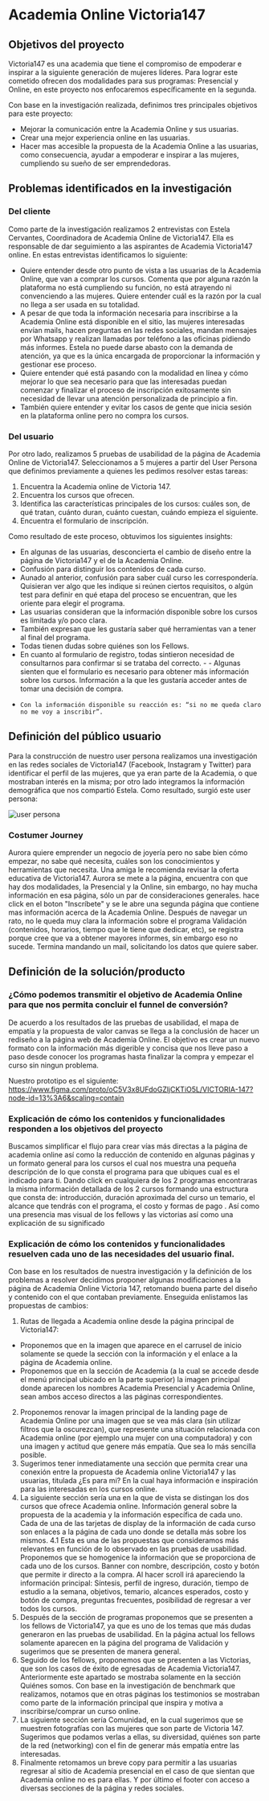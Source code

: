 # Academia Online Victoria147

## Objetivos del proyecto

Victoria147 es una academia que tiene el compromiso de empoderar e inspirar a la siguiente generación de mujeres líderes. Para lograr este cometido ofrecen dos modalidades para sus programas: Presencial y Online, en este proyecto nos enfocaremos específicamente en la segunda.

Con base en la investigación realizada, definimos tres principales objetivos para este proyecto: 

- Mejorar la comunicación entre la Academia Online y sus usuarias.
- Crear una mejor experiencia online en las usuarias.
- Hacer mas accesible la propuesta de la Academia Online a las usuarias, como consecuencia, ayudar a empoderar e inspirar a las mujeres, cumpliendo su sueño de ser emprendedoras.


## Problemas identificados en la investigación

### Del cliente

Como parte de la investigación realizamos 2 entrevistas con Estela Cervantes, Coordinadora de Academia Online de Victoria147. Ella es responsable de dar seguimiento a las aspirantes de Academia Victoria147 online. 
En estas entrevistas identificamos lo siguiente:
- Quiere entender desde otro punto de vista a las usuarias de la Academia Online, que van a comprar los cursos. Comenta que por alguna razón la plataforma no está cumpliendo su función, no está atrayendo ni convenciendo a las mujeres. Quiere entender cuál es la razón por la cual no llega a ser usada en su totalidad.
- A pesar de que toda la información necesaria para inscribirse a la Academia Online está disponible en el sitio, las mujeres interesadas envían mails, hacen preguntas en las redes sociales, mandan mensajes por Whatsapp y realizan llamadas por teléfono a las oficinas pidiendo más informes. Estela no puede darse abasto con la demanda de atención, ya que es la única encargada de proporcionar la información y gestionar ese proceso.
- Quiere entender qué está pasando con la modalidad en línea y cómo mejorar lo que sea necesario para que las interesadas puedan comenzar y finalizar el proceso de inscripción exitosamente sin necesidad de llevar una atención personalizada de principio a fin.
- También quiere entender y evitar los casos de gente que inicia sesión en la plataforma online pero no compra los cursos.

### Del usuario

Por otro lado, realizamos 5 pruebas de usabilidad de la página de Academia Online de Victoria147. Seleccionamos a 5 mujeres a partir del User Persona que definimos previamente a quienes les pedimos resolver estas tareas:
1. Encuentra la Academia online de Victoria 147.
2. Encuentra los cursos que ofrecen.
3. Identifica las características principales de los cursos: cuáles son, de qué tratan, cuánto duran, cuánto cuestan, cuándo empieza el siguiente.
4. Encuentra el formulario de inscripción.

Como resultado de este proceso, obtuvimos los siguientes insights:
-    En algunas de las usuarias, desconcierta el cambio de diseño entre la página de Victoria147 y el de la Academia Online.
-    Confusión para distinguir los contenidos de cada curso.
-    Aunado al anterior, confusión para saber cuál curso les correspondería. Quisieran ver algo que les indique si reúnen ciertos requisitos, o algún test para definir en qué etapa del proceso se encuentran, que les oriente para elegir el programa.
-    Las usuarias consideran que la información disponible sobre los cursos es limitada y/o poco clara.
-    También expresan que les gustaría saber qué herramientas van a tener al final del programa.
-    Todas tienen dudas sobre quiénes son los Fellows.
-    En cuanto al formulario de registro, todas sintieron necesidad de consultarnos para confirmar si se trataba del correcto. -  -    Algunas sienten que el formulario es necesario para obtener más información sobre los cursos. Información a la que les gustaría acceder antes de tomar una decisión de compra.
-     Con la información disponible su reacción es: “si no me queda claro no me voy a inscribir”.

## Definición del público usuario

Para la construcción de nuestro user persona realizamos una investigación en las redes sociales de Victoria147 (Facebook, Instagram y Twitter) para identificar el perfil de las mujeres, que ya eran parte de la Academia, o que mostraban interés en la misma; por otro lado integramos la información demográfica que nos compartió Estela. Como resultado, surgió este user persona:

![user persona](https://raw.githubusercontent.com/MontseRV/UXEcommerceCDMX008/master/Aurora.png)

### Costumer Journey

Aurora quiere emprender un negocio de joyería pero no sabe bien cómo empezar, no sabe qué necesita, cuáles son los conocimientos y herramientas que necesita. Una amiga le recomienda revisar la oferta educativa de Victoria147.
Aurora se mete a la página, encuentra con que hay dos modalidades, la Presencial y la Online, sin embargo, no hay mucha información en esa página, sólo un par de consideraciones generales. hace click en el boton "Inscríbete" y se le abre una segunda página que contiene mas información acerca de la Academia Online. Después de navegar un rato, no le queda muy clara la información sobre el programa Validación (contenidos, horarios, tiempo que le tiene que dedicar, etc), se registra porque cree que va a obtener mayores informes, sin embargo eso no sucede. Termina mandando un mail, solicitando los datos que quiere saber.

## Definición de la solución/producto

### ¿Cómo podemos transmitir el objetivo de Academia Online para que nos permita concluir el funnel de conversión?

De acuerdo a los resultados de las pruebas de usabilidad, el mapa de empatía y la propuesta de valor canvas se llega a la conclusión de hacer un rediseño a la página web de Academia Online.
El objetivo es crear un nuevo formato con la información más digerible y concisa que nos lleve paso a paso desde conocer los programas hasta finalizar la compra y empezar el curso sin ningun problema.

Nuestro prototipo es el siguiente: https://www.figma.com/proto/oC5V3x8UFdoGZljCKTiO5L/VICTORIA-147?node-id=13%3A6&scaling=contain

### Explicación de cómo los contenidos y funcionalidades responden a los objetivos del proyecto

Buscamos simplificar el flujo para crear vías más directas a la página de academia online así como la reducción de contenido en algunas páginas y un formato general para los cursos el cual nos muestra una pequeña descripción de lo que consta el programa para que ubiques cual es el indicado para ti.
Dando click en cualquiera de los 2 programas encontraras la misma información detallada de los 2 cursos  formando  una estructura que consta de: introducción, duración aproximada del curso un temario, el alcance que tendrás con el programa, el costo y formas de pago .
Así como una presencia mas visual de los fellows y las victorias  así como una explicación de su significado

### Explicación de cómo los contenidos y funcionalidades resuelven cada uno de las necesidades del usuario final.

Con base en los resultados de nuestra investigación y la definición de los problemas a resolver decidimos proponer algunas modificaciones a la página de Academia Online Victoria 147, retomando buena parte del diseño y contenido con el que contaban previamente. Enseguida enlistamos las propuestas de cambios:
1.    Rutas de llegada a Academia online desde la página principal de Victoria147:
-    Proponemos que en la imagen que aparece en el carrusel de inicio solamente se quede la sección con la información y el enlace a la página de Academia online.
-    Proponemos que en la sección de Academia (a la cual se accede desde el menú principal ubicado en la parte superior) la imagen principal donde aparecen los nombres Academia Presencial y Academia Online, sean ambos acceso directos a las páginas correspondientes.
2.    Proponemos renovar la imagen principal de la landing page de Academia Online por una imagen que se vea más clara (sin utilizar filtros que la oscurezcan), que represente una situación relacionada con Academia online (por ejemplo una mujer con una computadora) y con una imagen y actitud que genere más empatía. Que sea lo más sencilla posible.
3.    Sugerimos tener inmediatamente una sección que permita crear una conexión entre la propuesta de Academia online Victoria147 y las usuarias, titulada ¿Es para mi? En la cual haya información e inspiración para las interesadas en los cursos online.
4.    La siguiente sección sería una en la que de vista se distingan los dos cursos que ofrece Academia online. Información general sobre la propuesta de la academia y la información específica de cada uno. Cada de una de las tarjetas de display de la información de cada curso son enlaces a la página de cada uno donde se detalla más sobre los mismos.
4.1    Esta es una de las propuestas que consideramos más relevantes en función de lo observado en las pruebas de usabilidad.
Proponemos que se homogenice la información que se proporciona de cada uno de los cursos. Banner con nombre, descripción, costo y botón que permite ir directo a la compra. Al hacer scroll irá apareciendo la información principal: Síntesis, perfil de ingreso, duración, tiempo de estudio a la semana, objetivos, temario, alcances esperados, costo y botón de compra, preguntas frecuentes, posibilidad de regresar a ver todos los cursos.
5.    Después de la sección de programas proponemos que se presenten a los fellows de Victoria147, ya que es uno de los temas que más dudas generaron en las pruebas de usabilidad. En la página actual los fellows solamente aparecen en la página del programa de Validación y sugerimos que se presenten de manera general.
6.    Seguido de los fellows, proponemos que se presenten a las Victorias, que son los casos de éxito de egresadas de Academia Victoria147. Anteriormente este apartado se mostraba solamente en la sección Quiénes somos. Con base en la investigación de benchmark que realizamos, notamos que en otras páginas los testimonios se mostraban como parte de la información principal que inspira y motiva a inscribirse/comprar un curso online.
7.    La siguiente sección sería Comunidad, en la cual sugerimos que se muestren fotografías con las mujeres que son parte de Victoria 147. Sugerimos que podamos verlas a ellas, su diversidad, quiénes son parte de la red (networking) con el fin de generar más empatía entre las interesadas.
8.    Finalmente retomamos un breve copy para permitir a las usuarias regresar al sitio de Academia presencial en el caso de que sientan que Academia online no es para ellas. Y por último el footer con acceso a diversas secciones de la página y redes sociales.
